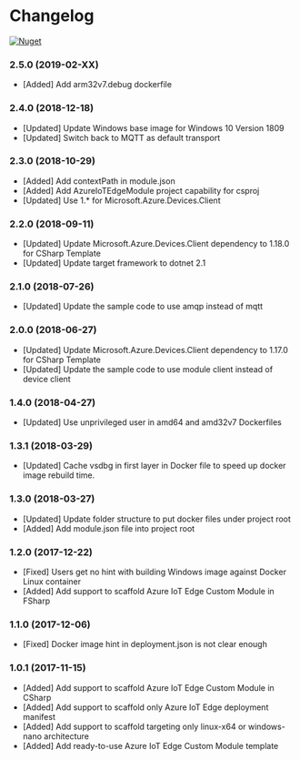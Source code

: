 # Changelog

[![Nuget](https://img.shields.io/nuget/v/Microsoft.Azure.IoT.Edge.Module.svg)](https://www.nuget.org/packages/Microsoft.Azure.IoT.Edge.Module/)

### 2.5.0 (2019-02-XX)
* [Added] Add arm32v7.debug dockerfile

### 2.4.0 (2018-12-18)
* [Updated] Update Windows base image for Windows 10 Version 1809
* [Updated] Switch back to MQTT as default transport

### 2.3.0 (2018-10-29)
* [Added] Add contextPath in module.json
* [Added] Add AzureIoTEdgeModule project capability for csproj
* [Updated] Use 1.* for Microsoft.Azure.Devices.Client

### 2.2.0 (2018-09-11)
* [Updated] Update Microsoft.Azure.Devices.Client dependency to 1.18.0 for CSharp Template
* [Updated] Update target framework to dotnet 2.1

### 2.1.0 (2018-07-26)
* [Updated] Update the sample code to use amqp instead of mqtt

### 2.0.0 (2018-06-27)
* [Updated] Update Microsoft.Azure.Devices.Client dependency to 1.17.0 for CSharp Template
* [Updated] Update the sample code to use module client instead of device client

### 1.4.0 (2018-04-27)
* [Updated] Use unprivileged user in amd64 and amd32v7 Dockerfiles

### 1.3.1 (2018-03-29)
* [Updated] Cache vsdbg in first layer in Docker file to speed up docker image rebuild time.

### 1.3.0 (2018-03-27)
* [Updated] Update folder structure to put docker files under project root
* [Added] Add module.json file into project root

### 1.2.0 (2017-12-22)
* [Fixed] Users get no hint with building Windows image against Docker Linux container
* [Added] Add support to scaffold Azure IoT Edge Custom Module in FSharp

### 1.1.0 (2017-12-06)
* [Fixed] Docker image hint in deployment.json is not clear enough

### 1.0.1 (2017-11-15)
* [Added] Add support to scaffold Azure IoT Edge Custom Module in CSharp
* [Added] Add support to scaffold only Azure IoT Edge deployment manifest
* [Added] Add support to scaffold targeting only linux-x64 or windows-nano architecture
* [Added] Add ready-to-use Azure IoT Edge Custom Module template
